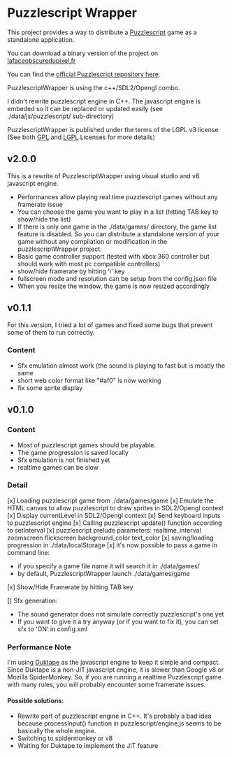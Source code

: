 # Puzzlescript Wrapper

This project provides a way to distribute a [Puzzlescript](https://www.puzzlescript.net/) game as a standalone application.

You can download a binary version of the project on [lafaceobscuredupixel.fr](http://lafaceobscuredupixel.fr/#/labo/puzzlescriptWrapper)

You can find the [official Puzzlescript repository here](https://github.com/increpare/PuzzleScript).

PuzzlescriptWrapper is using the c++/SDL2/Opengl combo.

I didn't rewrite puzzlescript engine in C++. The javascript engine is embeded so it can be replaced or updated easily (see ./data/js/puzzlescript/ sub-directory)

PuzzlescriptWrapper is published under the terms of the LGPL v3 license (See both [GPL](https://www.gnu.org/licenses/gpl.txt) and [LGPL](https://www.gnu.org/licenses/lgpl.txt) Licenses for more details)

## v2.0.0

This is a rewrite of PuzzlescriptWrapper using visual studio and v8 javascript engine.

- Performances allow playing real time puzzlescript games without any framerate issue
- You can choose the game you want to play in a list (hitting TAB key to show/hide the list)
- If there is only one game in the ./data/games/ directory, the game list feature is disabled. So you can distribute a standalone version of your game without any compilation or modification in the puzzlescriptWrapper project.
- Basic game controller support (tested with xbox 360 controller but should work with most pc compatible controllers)
- show/hide framerate by hitting 'i' key
- fullscreen mode and resolution can be setup from the config.json file
- When you resize the window, the game is now resized accordingly

## v0.1.1

For this version, I tried a lot of games and fixed some bugs that prevent some of them to run correctly.
	
### Content

- Sfx emulation almost work (the sound is playing to fast but is mostly the same
- short web color format like "#af0" is now working
- fix some sprite display
	
## v0.1.0

### Content

- Most of puzzlescript games should be playable.
- The game progression is saved locally
- Sfx emulation is not finished yet
- realtime games can be slow

### Detail

[x]	Loading puzzlescript game from ./data/games/game
[x]	Emulate the HTML canvas to allow puzzlescript to draw sprites in SDL2/Opengl context
[x]	Display currentLevel in SDL2/Opengl context
[x]	Send keyboard inputs to puzzlescript engine
[x]	Calling puzzlescript update() function according to setInterval
[x]	puzzlescript prelude parameters: realtime_interval zoomscreen flickscreen background_color text_color
[x]	saving/loading progression in ./data/localStorage
[x]	it's now possible to pass a game in command line:

- if you specify a game file name it will search it in ./data/games/
- by default, PuzzlescriptWrapper launch ./data/games/game
		
[x]	Show/Hide Framerate by hitting TAB key

[]	Sfx generation:

- The sound generator does not simulate correctly puzzlescript's one yet
- If you want to give it a try anyway (or if you want to fix it), you can set sfx to 'ON' in config.xml

### Performance Note

I'm using [Duktape](http://duktape.org/) as the javascript engine to keep it simple and compact. Since Duktape is a non-JIT javascript engine, it is slower than Google v8 or Mozilla SpiderMonkey. So, if you are running a realtime Puzzlescript game with many rules, you will probably encounter some framerate issues.

#### Possible solutions:

- Rewrite part of puzzlescript engine in C++. It's probably a bad idea because processInput() function in puzzlescript/engine.js seems to be basically the whole engine.
- Switching to spidermonkey or v8
- Waiting for Duktape to implement the JIT feature
